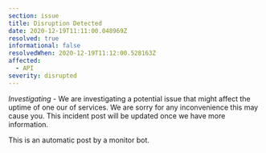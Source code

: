 ```yaml
---
section: issue
title: Disruption Detected
date: 2020-12-19T11:11:00.048969Z
resolved: true
informational: false
resolvedWhen: 2020-12-19T11:12:00.528163Z
affected:
  - API
severity: disrupted
---
```

*Investigating* - We are investigating a potential issue that might affect the uptime of one our of services. We are sorry for any inconvenience this may cause you. This incident post will be updated once we have more information.

This is an automatic post by a monitor bot.
        